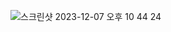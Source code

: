![스크린샷 2023-12-07 오후 10 44 24](https://github.com/codingTest-study-group/coding-study/assets/112863029/d9fee401-afa7-4bef-a7cf-a212eab3a1f6)